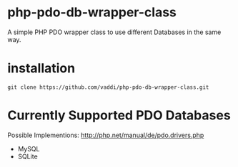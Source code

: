 # php-pdo-db-wrapper-class

A simple PHP PDO wrapper class to use different Databases in the same way. 


# installation

    git clone https://github.com/vaddi/php-pdo-db-wrapper-class.git

# Currently Supported PDO Databases

Possible Implementions: http://php.net/manual/de/pdo.drivers.php

*  MySQL
*  SQLite

